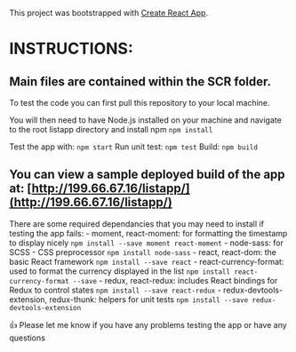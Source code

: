This project was bootstrapped with [Create React App](https://github.com/facebook/create-react-app).

# INSTRUCTIONS:

## Main files are contained within the SCR folder.

To test the code you can first pull this repository to your local machine.

You will then need to have Node.js installed on your machine and navigate to the root listapp directory and install npm
    ```
    npm install
    ```

Test the app with:
    ```
    npm start
    ```
Run unit test: 
    ```
    npm test
    ```
Build:
    ```
    npm build
    ```

## You can view a sample deployed build of the app at: [http://199.66.67.16/listapp/](http://199.66.67.16/listapp/)

There are some required dependancies that you may need to install if testing the app fails:
    - moment, react-moment: for formatting the timestamp to display nicely
        ```
        npm install --save moment react-moment
        ```
    - node-sass: for SCSS - CSS preprocessor
        ```
        npm install node-sass
        ```
    - react, react-dom: the basic React framework
        ```
        npm install --save react
        ```
    - react-currency-format: used to format the currency displayed in the list
        ```
        npm install react-currency-format --save
        ```
    - redux, react-redux: includes React bindings for Redux to control states
        ```
        npm install --save react-redux
        ```
    - redux-devtools-extension, redux-thunk: helpers for unit tests
        ```
        npm install --save redux-devtools-extension
        ```

:+1: Please let me know if you have any problems testing the app or have any questions

